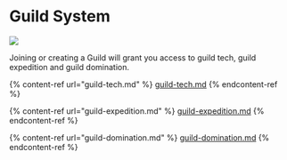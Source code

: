 # Guild System

![](../../.gitbook/assets/274470621\_1550663488634113\_1538154905067680475\_n.png)

Joining or creating a Guild will grant you access to guild tech, guild expedition and guild domination.

{% content-ref url="guild-tech.md" %}
[guild-tech.md](guild-tech.md)
{% endcontent-ref %}

{% content-ref url="guild-expedition.md" %}
[guild-expedition.md](guild-expedition.md)
{% endcontent-ref %}

{% content-ref url="guild-domination.md" %}
[guild-domination.md](guild-domination.md)
{% endcontent-ref %}

